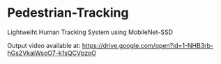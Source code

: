 # Pedestrian-Tracking
Lightweiht Human Tracking System using MobileNet-SSD

Output video available at: https://drive.google.com/open?id=1-NHB3rb-hGs2VkajWsoO7-k1sQCVpzoO
